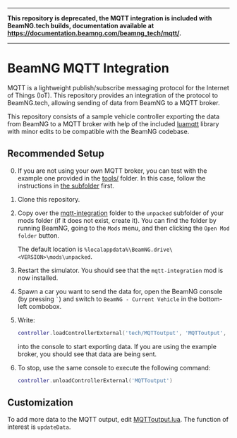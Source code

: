 
---

**This repository is deprecated, the MQTT integration is included with BeamNG.tech builds, documentation available at https://documentation.beamng.com/beamng_tech/mqtt/.**

---

# BeamNG MQTT Integration

MQTT is a lightweight publish/subscribe messaging protocol for the Internet of Things (IoT). This repository provides an integration of the protocol to BeamNG.tech, allowing sending of data from BeamNG to a MQTT broker.

This repository consists of a sample vehicle controller exporting the data from BeamNG to a MQTT broker with help of the included [luamqtt](https://github.com/xHasKx/luamqtt) library with minor edits to be compatible with the BeamNG codebase.

## Recommended Setup
0. If you are not using your own MQTT broker, you can test with the example one provided in the [tools/](tools) folder. In this case, follow the instructions in [the subfolder](tools) first.
1. Clone this repository.
2. Copy over the [mqtt-integration](mqtt-integration) folder to the `unpacked` subfolder of your mods folder (if it does not exist, create it). You can find the folder by running BeamNG, going to the `Mods` menu, and then clicking the `Open Mod folder` button.

    The default location is `%localappdata%\BeamNG.drive\<VERSION>\mods\unpacked`.

3. Restart the simulator. You should see that the `mqtt-integration` mod is now installed.
4. Spawn a car you want to send the data for, open the BeamNG console (by pressing `` ` ``) and switch to `BeamNG - Current Vehicle` in the bottom-left combobox.
5. Write:
    ```lua
    controller.loadControllerExternal('tech/MQTToutput', 'MQTToutput', {uri = '127.0.0.1', topic='car_data'})
    ```

    into the console to start exporting data. If you are using the example broker, you should see that data are being sent.
6. To stop, use the same console to execute the following command:
    ```lua
    controller.unloadControllerExternal('MQTToutput')
    ```

## Customization
To add more data to the MQTT output, edit [MQTToutput.lua](mqtt-integration/lua/vehicle/controller/tech/MQTToutput.lua). The function of interest is `updateData`.

